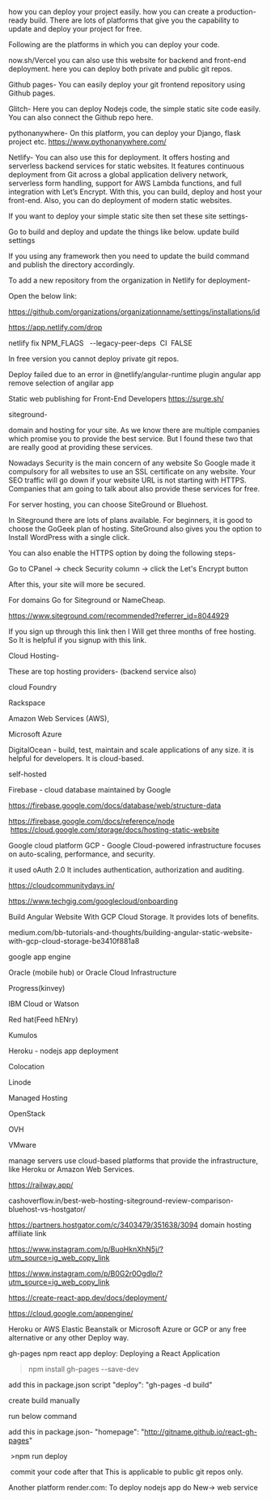 how you can deploy your project easily. how you can create a production-ready build. There are lots of platforms that give you the capability to update and deploy your project for free.

Following are the platforms in which you can deploy your code.

now.sh/Vercel
you can also use this website for backend and front-end deployment. here you can deploy both private and public git repos.

Github pages-
You can easily deploy your git frontend repository using Github pages.

Glitch-
Here you can deploy Nodejs code, the simple static site code easily. You can also connect the Github repo here. 

pythonanywhere-
On this platform, you can deploy your Django, flask project etc.
https://www.pythonanywhere.com/

Netlify-
You can also use this for deployment. It offers hosting and serverless backend services for static websites. It features continuous deployment from Git across a global application delivery network, serverless form handling, support for AWS Lambda functions, and full integration with Let’s Encrypt. With this, you can build, deploy and host your front-end. Also, you can do deployment of modern static websites.

If you want to deploy your simple static site then set these site settings-

Go to build and deploy and update the things like below.
update build settings

If you using any framework then you need to update the build command and publish the directory accordingly.

To add a new repository from the organization in Netlify for deployment-

Open the below link:

https://github.com/organizations/organizationname/settings/installations/id

https://app.netlify.com/drop

netlify fix NPM_FLAGS   --legacy-peer-deps  CI  FALSE  

In free version you cannot deploy private git repos.

Deploy failed due to an error in @netlify/angular-runtime plugin angular app
remove selection of angilar app

Static web publishing for Front-End Developers
https://surge.sh/

siteground-

domain and hosting for your site. As we know there are multiple companies which promise you to provide the best service. But I found these two that are really good at providing these services.  

Nowadays Security is the main concern of any website So Google made it compulsory for all websites to use an SSL certificate on any website. Your SEO traffic will go down if your website URL is not starting with HTTPS. Companies that am going to talk about also provide these services for free.

For server hosting, you can choose SiteGround or Bluehost.

In Siteground there are lots of plans available. For beginners, it is good to choose the GoGeek plan of hosting. SiteGround also gives you the option to Install WordPress with a single click.

You can also enable the HTTPS option by doing the following steps-

Go to CPanel -> check Security column -> click the Let's Encrypt button

After this, your site will more be secured.

For domains Go for Siteground or NameCheap.

https://www.siteground.com/recommended?referrer_id=8044929

If you sign up through this link then I Will get three months of free hosting. So It is helpful if you signup with this link.

Cloud Hosting-

These are top hosting providers- (backend service also)

cloud Foundry

Rackspace

Amazon Web Services (AWS),

Microsoft Azure

DigitalOcean - build, test, maintain and scale applications of any size. it is helpful for developers. It is cloud-based.

self-hosted

Firebase - cloud database maintained by Google

https://firebase.google.com/docs/database/web/structure-data

https://firebase.google.com/docs/reference/node
 https://cloud.google.com/storage/docs/hosting-static-website

Google cloud platform GCP - Google Cloud-powered infrastructure focuses on auto-scaling, performance, and security.

it used oAuth 2.0 It includes authentication, authorization and auditing.

https://cloudcommunitydays.in/

https://www.techgig.com/googlecloud/onboarding

Build Angular Website With GCP Cloud Storage. It provides lots of benefits.  

medium.com/bb-tutorials-and-thoughts/building-angular-static-website-with-gcp-cloud-storage-be3410f881a8     

google app engine

Oracle (mobile hub) or Oracle Cloud Infrastructure

Progress(kinvey)

IBM Cloud or Watson

Red hat(Feed hENry)

Kumulos

Heroku - nodejs app deployment

Colocation

Linode

Managed Hosting

OpenStack

OVH

VMware

manage servers use cloud-based platforms that provide the infrastructure, like Heroku or Amazon Web Services.

https://railway.app/

cashoverflow.in/best-web-hosting-siteground-review-comparison-bluehost-vs-hostgator/

https://partners.hostgator.com/c/3403479/351638/3094 domain hosting affiliate link

https://www.instagram.com/p/BuoHknXhN5j/?utm_source=ig_web_copy_link

https://www.instagram.com/p/B0G2r0Ogdlo/?utm_source=ig_web_copy_link

https://create-react-app.dev/docs/deployment/

https://cloud.google.com/appengine/

Heroku or AWS Elastic Beanstalk or Microsoft Azure or GCP or any free alternative or any other Deploy way.

gh-pages npm react app deploy:
Deploying a React Application

>npm install gh-pages --save-dev

add this in package.json script "deploy": "gh-pages -d build" 

create build manually 

run below command

add this in package.json- "homepage": "http://gitname.github.io/react-gh-pages"

 >npm run deploy

 commit your code after that
This is applicable to public git repos only.

Another platform render.com:
To deploy nodejs app do New-> web service
